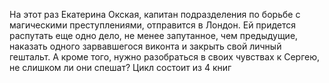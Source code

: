<!--2025-05-25 10:13:11--><!--pdate:2025-05-23-->
На этот раз Екатерина Окская, капитан подразделения по борьбе с магическими преступлениями, отправится в Лондон. Ей придется распутать еще одно дело, не менее запутанное, чем предыдущие, наказать одного зарвавшегося виконта и закрыть свой личный гештальт.
А кроме того, нужно разобраться в своих чувствах к Сергею, не слишком ли они спешат?
Цикл состоит из 4 книг